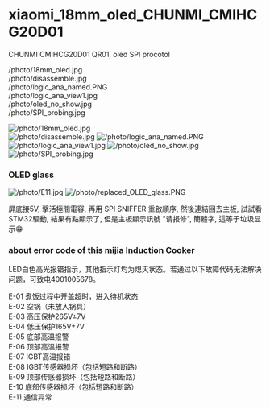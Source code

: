 # xiaomi_18mm_oled_CHUNMI_CMIHCG20D01
CHUNMI CMIHCG20D01 QR01, oled SPI procotol



/photo/18mm_oled.jpg  
/photo/disassemble.jpg  
/photo/logic_ana_named.PNG  
/photo/logic_ana_view1.jpg  
/photo/oled_no_show.jpg  
/photo/SPI_probing.jpg  

![/photo/18mm_oled.jpg](/photo/18mm_oled.jpg)  
![/photo/disassemble.jpg](/photo/disassemble.jpg)
![/photo/logic_ana_named.PNG](/photo/logic_ana_named.PNG)
![/photo/logic_ana_view1.jpg](/photo/logic_ana_view1.jpg)
![/photo/oled_no_show.jpg](/photo/oled_no_show.jpg)
![/photo/SPI_probing.jpg](/photo/SPI_probing.jpg)
![]()


### OLED glass
![/photo/E11.jpg](/photo/E11.jpg)
![/photo/replaced_OLED_glass.PNG](/photo/replaced_OLED_glass.PNG)

屏底接5V, 擊活極間電容, 再用 SPI SNIFFER 重啟順序, 然後連結回去主板, 試試看STM32驅動, 結果有點顯示了, 但是主板顯示訊號 "请报修", 簡體字, 這等于垃圾显示😁

### about error code of this mijia Induction Cooker 
LED白色高光报错指示，其他指示灯均为熄灭状态。若通过以下故障代码无法解决问题，可致电4001005678。  

E-01 煮饭过程中开盖超时，进入待机状态  
E-02 空锅（未放入锅具）  
E-03 高压保护265V±7V  
E-04 低压保护165V±7V  
E-05 底部高温报警  
E-06 顶部高温报警  
E-07 IGBT高温报错  
E-08 IGBT传感器损坏（包括短路和断路）  
E-09 顶部传感器损坏（包括短路和断路）  
E-10 底部传感器损坏（包括短路和断路）  
E-11 通信异常  

